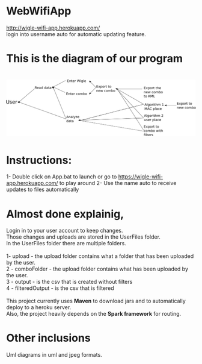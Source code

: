 # WebWifiApp
http://wigle-wifi-app.herokuapp.com/ 
<br>
login into username auto for automatic updating feature.

# This is the diagram of our program
# ![diagram](https://github.com/Ariel-OOP/WifiApp/blob/master/Diagram_of_classes_after_teacher.png?raw=true "Title")


# Instructions:

1- Double click on App.bat to launch or go to https://wigle-wifi-app.herokuapp.com/  to play around
2- Use the name auto to receive updates to files automatically

# Almost done explainig,

Login in to your user account to keep changes.<br>
Those changes and uploads are stored in the UserFiles folder.<br>
In the UserFiles folder there are multiple folders.<br><br>
	 1- upload - the upload folder contains what a folder that has been uploaded by the user.<br>
	 2 - comboFolder - the upload folder contains what has been uploaded by the user.<br>
	 3 - output - is the csv that is created without filters<br>
	 4 - filteredOutput - is the csv that is filtered <br><br>
This project currently uses <strong>Maven</strong> to download jars and to automatically deploy to a heroku server.
<br>Also, the project heavily depends on the <strong>Spark framework</strong> for routing.

# Other inclusions

Uml diagrams in uml and jpeg formats.
